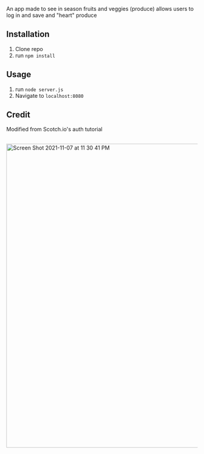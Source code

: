 An app made to see in season fruits and veggies (produce) allows users to log in and save and "heart" produce


## Installation

1. Clone repo
2. run `npm install`

## Usage

1. run `node server.js`
2. Navigate to `localhost:8080`

## Credit

Modified from Scotch.io's auth tutorial

##
<img width="800" alt="Screen Shot 2021-11-07 at 11 30 41 PM" src="https://user-images.githubusercontent.com/89674474/140684748-137d3105-71b5-46d4-ad5e-57703c7aab76.png">
    
